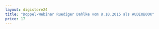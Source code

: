 ```yaml
---
layout: digistore24
title: "Doppel-Webinar Ruediger Dahlke vom 8.10.2015 als AUDIOBOOK"
price: 17
---
```

